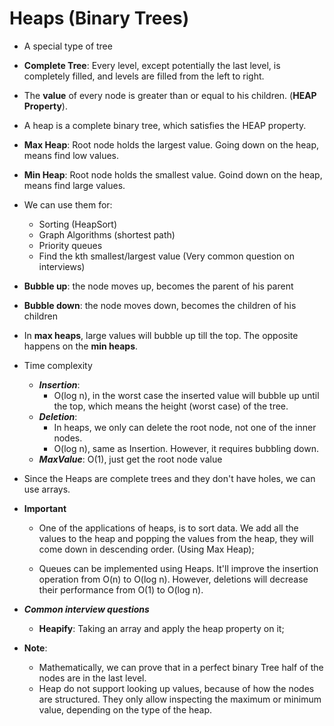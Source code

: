 # Heaps (Binary Trees)

- A special type of tree
- **Complete Tree**: Every level, except potentially the last level, is completely filled, and levels are filled from the left to right.
- The **value** of every node is greater than or equal to his children. (**HEAP Property**).
- A heap is a complete binary tree, which satisfies the HEAP property.

- **Max Heap**: Root node holds the largest value. Going down on the heap, means find low values.
- **Min Heap**: Root node holds the smallest value. Goind down on the heap, means find large values.

- We can use them for:
    - Sorting (HeapSort)
    - Graph Algorithms (shortest path)
    - Priority queues
    - Find the kth smallest/largest value (Very common question on interviews)

- **Bubble up**: the node moves up, becomes the parent of his parent
- **Bubble down**: the node moves down, becomes the children of his children

- In **max heaps**, large values will bubble up till the top. The opposite happens on the **min heaps**.

- Time complexity
    - ***Insertion***: 
        - O(log n), in the worst case the inserted value will bubble up until the top, which means the height (worst case) of the tree.
    - ***Deletion***: 
        - In heaps, we only can delete the root node, not one of the inner nodes.
        - O(log n), same as Insertion. However, it requires bubbling down.
    - ***MaxValue***: O(1), just get the root node value

- Since the Heaps are complete trees and they don't have holes, we can use arrays.

- **Important**
    * One of the applications of heaps, is to sort data. We add all the values to the heap and popping the values from the heap, they will come down in descending order. (Using Max Heap);

    * Queues can be implemented using Heaps. It'll improve the insertion operation from O(n) to O(log n). However, deletions will decrease their performance from O(1) to O(log n).

- ***Common interview questions***
    - **Heapify**: Taking an array and apply the heap property on it;

- **Note**: 
    - Mathematically, we can prove that in a perfect binary Tree half of the nodes are in the last level.
    - Heap do not support looking up values, because of how the nodes are structured. They only allow inspecting the maximum or minimum value, depending on the type of the heap.